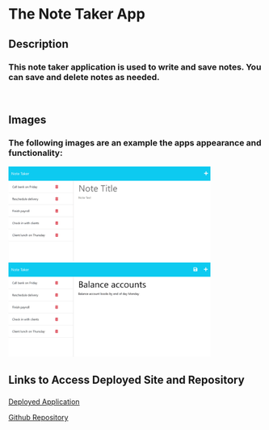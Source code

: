 # The Note Taker App

## Description
### This note taker application is used to write and save notes. You can save and delete notes as needed.  

<br>

## Images
### The following images are an example the apps appearance and functionality:

<img src="public/assets/11-express-homework-demo-01.png" width = "400px">

<img src="public/assets/11-express-homework-demo-02.png" width = "400px">

<br>

## Links to Access Deployed Site and Repository
### 
<a href=  https://note-taker-022123.herokuapp.com> Deployed Application

<a href= https://github.com/mrgssg/note-taker> Github Repository